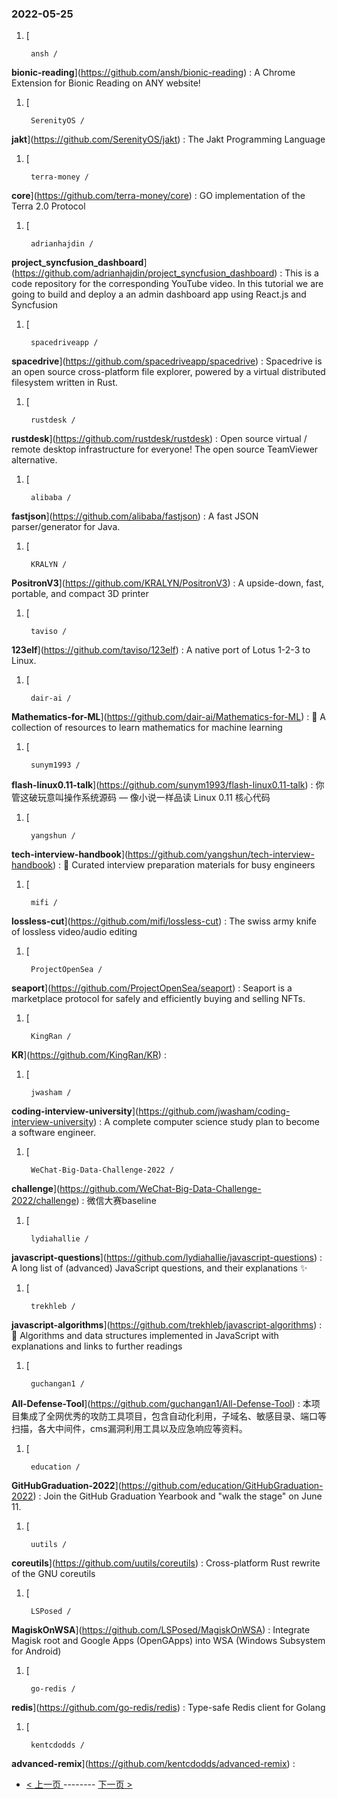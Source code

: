 ### 2022-05-25 
1. [
    

        ansh /
**bionic-reading**](https://github.com/ansh/bionic-reading) : A Chrome Extension for Bionic Reading on ANY website!
1. [
    

        SerenityOS /
**jakt**](https://github.com/SerenityOS/jakt) : The Jakt Programming Language
1. [
    

        terra-money /
**core**](https://github.com/terra-money/core) : GO implementation of the Terra 2.0 Protocol
1. [
    

        adrianhajdin /
**project_syncfusion_dashboard**](https://github.com/adrianhajdin/project_syncfusion_dashboard) : This is a code repository for the corresponding YouTube video. In this tutorial we are going to build and deploy a an admin dashboard app using React.js and Syncfusion
1. [
    

        spacedriveapp /
**spacedrive**](https://github.com/spacedriveapp/spacedrive) : Spacedrive is an open source cross-platform file explorer, powered by a virtual distributed filesystem written in Rust.
1. [
    

        rustdesk /
**rustdesk**](https://github.com/rustdesk/rustdesk) : Open source virtual / remote desktop infrastructure for everyone! The open source TeamViewer alternative.
1. [
    

        alibaba /
**fastjson**](https://github.com/alibaba/fastjson) : A fast JSON parser/generator for Java.
1. [
    

        KRALYN /
**PositronV3**](https://github.com/KRALYN/PositronV3) : A upside-down, fast, portable, and compact 3D printer
1. [
    

        taviso /
**123elf**](https://github.com/taviso/123elf) : A native port of Lotus 1-2-3 to Linux.
1. [
    

        dair-ai /
**Mathematics-for-ML**](https://github.com/dair-ai/Mathematics-for-ML) : 🧮 A collection of resources to learn mathematics for machine learning
1. [
    

        sunym1993 /
**flash-linux0.11-talk**](https://github.com/sunym1993/flash-linux0.11-talk) : 你管这破玩意叫操作系统源码 — 像小说一样品读 Linux 0.11 核心代码
1. [
    

        yangshun /
**tech-interview-handbook**](https://github.com/yangshun/tech-interview-handbook) : 💯 Curated interview preparation materials for busy engineers
1. [
    

        mifi /
**lossless-cut**](https://github.com/mifi/lossless-cut) : The swiss army knife of lossless video/audio editing
1. [
    

        ProjectOpenSea /
**seaport**](https://github.com/ProjectOpenSea/seaport) : Seaport is a marketplace protocol for safely and efficiently buying and selling NFTs.
1. [
    

        KingRan /
**KR**](https://github.com/KingRan/KR) : 
1. [
    

        jwasham /
**coding-interview-university**](https://github.com/jwasham/coding-interview-university) : A complete computer science study plan to become a software engineer.
1. [
    

        WeChat-Big-Data-Challenge-2022 /
**challenge**](https://github.com/WeChat-Big-Data-Challenge-2022/challenge) : 微信大赛baseline
1. [
    

        lydiahallie /
**javascript-questions**](https://github.com/lydiahallie/javascript-questions) : A long list of (advanced) JavaScript questions, and their explanations ✨
1. [
    

        trekhleb /
**javascript-algorithms**](https://github.com/trekhleb/javascript-algorithms) : 📝 Algorithms and data structures implemented in JavaScript with explanations and links to further readings
1. [
    

        guchangan1 /
**All-Defense-Tool**](https://github.com/guchangan1/All-Defense-Tool) : 本项目集成了全网优秀的攻防工具项目，包含自动化利用，子域名、敏感目录、端口等扫描，各大中间件，cms漏洞利用工具以及应急响应等资料。
1. [
    

        education /
**GitHubGraduation-2022**](https://github.com/education/GitHubGraduation-2022) : Join the GitHub Graduation Yearbook and "walk the stage" on June 11.
1. [
    

        uutils /
**coreutils**](https://github.com/uutils/coreutils) : Cross-platform Rust rewrite of the GNU coreutils
1. [
    

        LSPosed /
**MagiskOnWSA**](https://github.com/LSPosed/MagiskOnWSA) : Integrate Magisk root and Google Apps (OpenGApps) into WSA (Windows Subsystem for Android)
1. [
    

        go-redis /
**redis**](https://github.com/go-redis/redis) : Type-safe Redis client for Golang
1. [
    

        kentcdodds /
**advanced-remix**](https://github.com/kentcdodds/advanced-remix) :  

- [ < 上一页 ](https://github.com/able8/github-trending-daily-record/blob/master/2022-05-24.md) -------- [ 下一页 > ](https://github.com/able8/github-trending-daily-record/blob/master/2022-05-26.md)